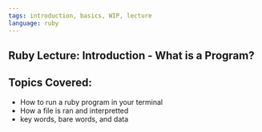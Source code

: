 ```yaml
---
tags: introduction, basics, WIP, lecture
language: ruby
---
```


## Ruby Lecture: Introduction - What is a Program?

## Topics Covered:

* How to run a ruby program in your terminal
* How a file is ran and interpretted
* key words, bare words, and data
